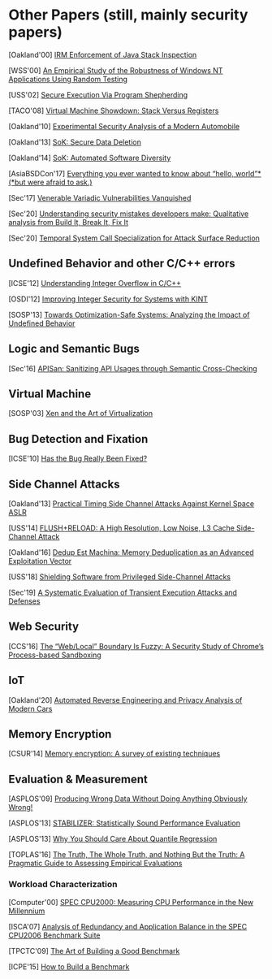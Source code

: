 # Other Papers (still, mainly security papers)

[Oakland'00] [IRM Enforcement of Java Stack
Inspection](https://www.cs.cornell.edu/fbs/publications/2000-1786.pdf)

[WSS'00] [An Empirical Study of the Robustness of Windows NT Applications Using
Random Testing](https://www.usenix.org/legacy/events/usenix-win2000/full_papers/forrester/forrester.pdf)

[USS'02] [Secure Execution Via Program
Shepherding](http://groups.csail.mit.edu/commit/papers/02/RIO-security-usenix.pdf)

[TACO'08] [Virtual Machine Showdown: Stack Versus
Registers](https://dl.acm.org/doi/pdf/10.1145/1328195.1328197)

[Oakland'10] [Experimental Security Analysis of a Modern
Automobile](http://www.autosec.org/pubs/cars-oakland2010.pdf)

[Oakland'13] [SoK: Secure Data
Deletion](https://oaklandsok.github.io/papers/reardon2013.pdf) 

[Oakland'14] [SoK: Automated Software
Diversity](https://www.ics.uci.edu/~perl/automated_software_diversity.pdf) 

[AsiaBSDCon'17] [Everything you ever wanted to know about “hello, world”*
(*but were afraid to ask.)](https://people.freebsd.org/~brooks/talks/asiabsdcon2017-helloworld/helloworld.pdf)

[Sec'17] [Venerable Variadic Vulnerabilities
Vanquished](https://www.usenix.org/system/files/conference/usenixsecurity17/sec17-biswas.pdf)

[Sec'20] [Understanding security mistakes developers make: Qualitative analysis
from Build It, Break It, Fix
It](https://www.usenix.org/conference/usenixsecurity20/presentation/votipka-understanding)

[Sec'20] [Temporal System Call Specialization for Attack Surface
Reduction](https://www.usenix.org/conference/usenixsecurity20/presentation/ghavamnia)

## Undefined Behavior and other C/C++ errors

[ICSE'12] [Understanding Integer Overflow in
C/C++](https://www.cs.utah.edu/~regehr/papers/overflow12.pdf)

[OSDI'12] [Improving Integer Security for Systems with
KINT](https://www.usenix.org/system/files/conference/osdi12/osdi12-final-88.pdf)

[SOSP'13] [Towards Optimization-Safe Systems: Analyzing the Impact of Undefined
Behavior](https://people.csail.mit.edu/nickolai/papers/wang-stack.pdf) 

## Logic and Semantic Bugs
[Sec'16] [APISan: Sanitizing API Usages through Semantic
Cross-Checking](https://www.usenix.org/system/files/conference/usenixsecurity16/sec16_paper_yun.pdf)


## Virtual Machine

[SOSP'03] [Xen and the Art of
Virtualization](http://www.cs.yale.edu/homes/yu-minlan/teach/csci599-fall12/papers/xen.pdf) 

## Bug Detection and Fixation
[ICSE'10] [Has the Bug Really Been
Fixed?](https://people.inf.ethz.ch/suz/publications/icse10-badfix.pdf)


## Side Channel Attacks

[Oakland'13] [Practical Timing Side Channel Attacks Against Kernel Space
ASLR](https://www.ieee-security.org/TC/SP2013/papers/4977a191.pdf) 

[USS'14] [FLUSH+RELOAD: A High Resolution, Low Noise, L3 Cache Side-Channel
Attack](https://eprint.iacr.org/2013/448.pdf) 

[Oakland'16] [Dedup Est Machina: Memory Deduplication as an Advanced
Exploitation
Vector](https://www.cs.vu.nl/~herbertb/download/papers/dedup-est-machina_sp16.pdf)

[USS'18] [Shielding Software from Privileged Side-Channel Attacks
](https://www.usenix.org/system/files/conference/usenixsecurity18/sec18-dong.pdf) 

[Sec'19] [A Systematic Evaluation of Transient Execution Attacks and
Defenses](https://www.usenix.org/conference/usenixsecurity19/presentation/canella)


## Web Security
[CCS'16] [The “Web/Local” Boundary Is Fuzzy: A Security Study of Chrome’s
Process-based
Sandboxing](https://www.cc.gatech.edu/~hhu86/papers/chrome_ccs.pdf) 

## IoT
[Oakland'20] [Automated Reverse Engineering and Privacy Analysis of Modern
Cars](https://www.computer.org/csdl/proceedings-article/sp/2020/349700b129/1i0rItAsoi4)

## Memory Encryption
[CSUR'14] [Memory encryption: A survey of existing
techniques](https://dl.acm.org/doi/10.1145/2566673)

## Evaluation & Measurement
[ASPLOS'09] [Producing Wrong Data Without Doing Anything Obviously
Wrong!](http://citeseerx.ist.psu.edu/viewdoc/download?doi=10.1.1.207.4105&rep=rep1&type=pdf)

[ASPLOS'13] [STABILIZER: Statistically Sound Performance
Evaluation](https://dl.acm.org/doi/pdf/10.1145/2490301.2451141)

[ASPLOS'13] [Why You Should Care About Quantile
Regression](https://static.googleusercontent.com/media/research.google.com/en//pubs/archive/41873.pdf)

[TOPLAS'16] [The Truth, The Whole Truth, and Nothing But the Truth: A Pragmatic
Guide to Assessing Empirical
Evaluations](https://dl.acm.org/doi/10.1145/2451116.2451140)

### Workload Characterization

[Computer'00] [SPEC CPU2000: Measuring CPU Performance in the New
Millennium](https://www.spec.org/cpu2000/papers/COMPUTER_200007.JLH.pdf)

[ISCA'07] [Analysis of Redundancy and Application Balance in the SPEC CPU2006
Benchmark Suite](https://dl.acm.org/doi/pdf/10.1145/1250662.1250713)

[TPCTC'09] [The Art of Building a Good
Benchmark](https://link.springer.com/chapter/10.1007/978-3-642-10424-4_3)

[ICPE'15] [How to Build a Benchmark](https://dl.acm.org/doi/pdf/10.1145/2668930.2688819)

